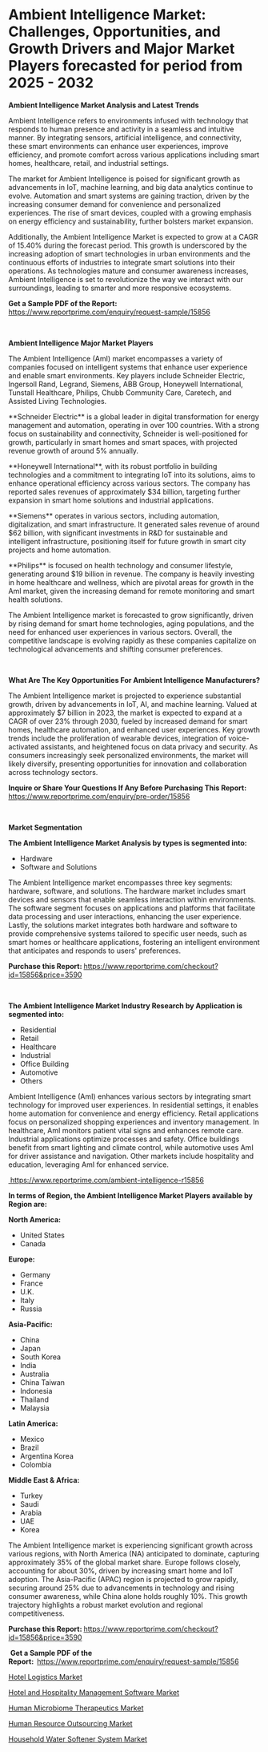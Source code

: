 <p><h1>Ambient Intelligence Market: Challenges, Opportunities, and Growth Drivers and Major Market Players forecasted for period from 2025 - 2032</h1></p><p><strong>Ambient Intelligence Market Analysis and Latest Trends</strong></p>
<p><p>Ambient Intelligence refers to environments infused with technology that responds to human presence and activity in a seamless and intuitive manner. By integrating sensors, artificial intelligence, and connectivity, these smart environments can enhance user experiences, improve efficiency, and promote comfort across various applications including smart homes, healthcare, retail, and industrial settings.</p><p>The market for Ambient Intelligence is poised for significant growth as advancements in IoT, machine learning, and big data analytics continue to evolve. Automation and smart systems are gaining traction, driven by the increasing consumer demand for convenience and personalized experiences. The rise of smart devices, coupled with a growing emphasis on energy efficiency and sustainability, further bolsters market expansion.</p><p>Additionally, the Ambient Intelligence Market is expected to grow at a CAGR of 15.40% during the forecast period. This growth is underscored by the increasing adoption of smart technologies in urban environments and the continuous efforts of industries to integrate smart solutions into their operations. As technologies mature and consumer awareness increases, Ambient Intelligence is set to revolutionize the way we interact with our surroundings, leading to smarter and more responsive ecosystems.</p></p>
<p><strong>Get a Sample PDF of the Report:&nbsp;</strong> <a href="https://www.reportprime.com/enquiry/request-sample/15856?utm_campaign=950&utm_medium=2&utm_source=Github&utm_content=ia&utm_term=20032025&utm_id=ambient-intelligence">https://www.reportprime.com/enquiry/request-sample/15856</a></p>
<p>&nbsp;</p>
<p><strong>Ambient Intelligence Major Market Players</strong></p>
<p><p>The Ambient Intelligence (AmI) market encompasses a variety of companies focused on intelligent systems that enhance user experience and enable smart environments. Key players include Schneider Electric, Ingersoll Rand, Legrand, Siemens, ABB Group, Honeywell International, Tunstall Healthcare, Philips, Chubb Community Care, Caretech, and Assisted Living Technologies.</p><p>**Schneider Electric** is a global leader in digital transformation for energy management and automation, operating in over 100 countries. With a strong focus on sustainability and connectivity, Schneider is well-positioned for growth, particularly in smart homes and smart spaces, with projected revenue growth of around 5% annually.</p><p>**Honeywell International**, with its robust portfolio in building technologies and a commitment to integrating IoT into its solutions, aims to enhance operational efficiency across various sectors. The company has reported sales revenues of approximately $34 billion, targeting further expansion in smart home solutions and industrial applications.</p><p>**Siemens** operates in various sectors, including automation, digitalization, and smart infrastructure. It generated sales revenue of around $62 billion, with significant investments in R&D for sustainable and intelligent infrastructure, positioning itself for future growth in smart city projects and home automation.</p><p>**Philips** is focused on health technology and consumer lifestyle, generating around $19 billion in revenue. The company is heavily investing in home healthcare and wellness, which are pivotal areas for growth in the AmI market, given the increasing demand for remote monitoring and smart health solutions.</p><p>The Ambient Intelligence market is forecasted to grow significantly, driven by rising demand for smart home technologies, aging populations, and the need for enhanced user experiences in various sectors. Overall, the competitive landscape is evolving rapidly as these companies capitalize on technological advancements and shifting consumer preferences.</p></p>
<p>&nbsp;</p>
<p><strong>What Are The Key Opportunities For Ambient Intelligence Manufacturers?</strong></p>
<p><p>The Ambient Intelligence market is projected to experience substantial growth, driven by advancements in IoT, AI, and machine learning. Valued at approximately $7 billion in 2023, the market is expected to expand at a CAGR of over 23% through 2030, fueled by increased demand for smart homes, healthcare automation, and enhanced user experiences. Key growth trends include the proliferation of wearable devices, integration of voice-activated assistants, and heightened focus on data privacy and security. As consumers increasingly seek personalized environments, the market will likely diversify, presenting opportunities for innovation and collaboration across technology sectors.</p></p>
<p><strong>Inquire or Share Your Questions If Any Before Purchasing This Report:</strong> <a href="https://www.reportprime.com/enquiry/pre-order/15856?utm_campaign=950&utm_medium=2&utm_source=Github&utm_content=ia&utm_term=20032025&utm_id=ambient-intelligence">https://www.reportprime.com/enquiry/pre-order/15856</a></p>
<p>&nbsp;</p>
<p><strong>Market Segmentation</strong></p>
<p><strong>The Ambient Intelligence Market Analysis by types is segmented into:</strong></p>
<p><ul><li>Hardware</li><li>Software and Solutions</li></ul></p>
<p><p>The Ambient Intelligence market encompasses three key segments: hardware, software, and solutions. The hardware market includes smart devices and sensors that enable seamless interaction within environments. The software segment focuses on applications and platforms that facilitate data processing and user interactions, enhancing the user experience. Lastly, the solutions market integrates both hardware and software to provide comprehensive systems tailored to specific user needs, such as smart homes or healthcare applications, fostering an intelligent environment that anticipates and responds to users' preferences.</p></p>
<p><strong>Purchase this Report:&nbsp;</strong><a href="https://www.reportprime.com/checkout?id=15856&price=3590&utm_campaign=950&utm_medium=2&utm_source=Github&utm_content=ia&utm_term=20032025&utm_id=ambient-intelligence">https://www.reportprime.com/checkout?id=15856&price=3590</a></p>
<p>&nbsp;</p>
<p><strong>The Ambient Intelligence Market Industry Research by Application is segmented into:</strong></p>
<p><ul><li>Residential</li><li>Retail</li><li>Healthcare</li><li>Industrial</li><li>Office Building</li><li>Automotive</li><li>Others</li></ul></p>
<p><p>Ambient Intelligence (AmI) enhances various sectors by integrating smart technology for improved user experiences. In residential settings, it enables home automation for convenience and energy efficiency. Retail applications focus on personalized shopping experiences and inventory management. In healthcare, AmI monitors patient vital signs and enhances remote care. Industrial applications optimize processes and safety. Office buildings benefit from smart lighting and climate control, while automotive uses AmI for driver assistance and navigation. Other markets include hospitality and education, leveraging AmI for enhanced service.</p></p>
<p><a href="https://www.reportprime.com/ambient-intelligence-r15856?utm_campaign=950&utm_medium=2&utm_source=Github&utm_content=ia&utm_term=20032025&utm_id=ambient-intelligence">&nbsp;https://www.reportprime.com/ambient-intelligence-r15856</a></p>
<p><strong>In terms of Region, the Ambient Intelligence Market Players available by Region are:</strong></p>
<p>
    <p> <strong> North America: </strong>
        <ul>
            <li>United States</li>
            <li>Canada</li>
        </ul>
        </p> 
    <p> <strong> Europe: </strong>
        <ul>
            <li>Germany</li>
            <li>France</li>
            <li>U.K.</li>
            <li>Italy</li>
            <li>Russia</li>
        </ul>
        </p> 
    <p> <strong> Asia-Pacific: </strong>
        <ul>
            <li>China</li>
            <li>Japan</li>
            <li>South Korea</li>
            <li>India</li>
            <li>Australia</li>
            <li>China Taiwan</li>
            <li>Indonesia</li>
            <li>Thailand</li>
            <li>Malaysia</li>
        </ul>
        </p> 
    <p> <strong> Latin America: </strong>
        <ul>
            <li>Mexico</li>
            <li>Brazil</li>
            <li>Argentina Korea</li>
            <li>Colombia</li>
        </ul>
        </p> 
    <p> <strong> Middle East & Africa: </strong>
        <ul>
            <li>Turkey</li>
            <li>Saudi</li>
            <li>Arabia</li>
            <li>UAE</li>
            <li>Korea</li>
        </ul>
    </p>
    </p>
<p><p>The Ambient Intelligence market is experiencing significant growth across various regions, with North America (NA) anticipated to dominate, capturing approximately 35% of the global market share. Europe follows closely, accounting for about 30%, driven by increasing smart home and IoT adoption. The Asia-Pacific (APAC) region is projected to grow rapidly, securing around 25% due to advancements in technology and rising consumer awareness, while China alone holds roughly 10%. This growth trajectory highlights a robust market evolution and regional competitiveness.</p></p>
<p><strong>Purchase this Report: </strong><a href="https://www.reportprime.com/checkout?id=15856&price=3590&utm_campaign=950&utm_medium=2&utm_source=Github&utm_content=ia&utm_term=20032025&utm_id=ambient-intelligence">https://www.reportprime.com/checkout?id=15856&price=3590</a></p>
<p>&nbsp;<strong>Get a Sample PDF of the Report:&nbsp;&nbsp;</strong><a href="https://www.reportprime.com/enquiry/request-sample/15856?utm_campaign=950&utm_medium=2&utm_source=Github&utm_content=ia&utm_term=20032025&utm_id=ambient-intelligence">https://www.reportprime.com/enquiry/request-sample/15856</a></p>
<p><strong></strong></p>
<p><p><a href="https://github.com/raaschadonle/Market-Research-Report-List-1/blob/main/hotel-logistics-market.md?utm_campaign=950&utm_medium=2&utm_source=Github&utm_content=ia&utm_term=20032025&utm_id=ambient-intelligence">Hotel Logistics Market</a></p><p><a href="https://github.com/aarajlyre/Market-Research-Report-List-1/blob/main/hotel-and-hospitality-management-software-market.md?utm_campaign=950&utm_medium=2&utm_source=Github&utm_content=ia&utm_term=20032025&utm_id=ambient-intelligence">Hotel and Hospitality Management Software Market</a></p><p><a href="https://github.com/kovasovitzzg/Market-Research-Report-List-1/blob/main/human-microbiome-therapeutics-market.md?utm_campaign=950&utm_medium=2&utm_source=Github&utm_content=ia&utm_term=20032025&utm_id=ambient-intelligence">Human Microbiome Therapeutics Market</a></p><p><a href="https://github.com/fendtdjunawo/Market-Research-Report-List-1/blob/main/human-resource-outsourcing-market.md?utm_campaign=950&utm_medium=2&utm_source=Github&utm_content=ia&utm_term=20032025&utm_id=ambient-intelligence">Human Resource Outsourcing Market</a></p><p><a href="https://github.com/palenjeppecd/Market-Research-Report-List-1/blob/main/household-water-softener-system-market.md?utm_campaign=950&utm_medium=2&utm_source=Github&utm_content=ia&utm_term=20032025&utm_id=ambient-intelligence">Household Water Softener System Market</a></p></p>